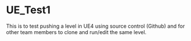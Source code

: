 # UE_Test1
This is to test pushing a level in UE4 using source control (Github) and for other team members to clone and run/edit the same level.
